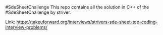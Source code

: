 #SdeSheetChallenge 
This repo contains all the solution in C++ of the #SdeSheetChallenge by striver.

Link:  https://takeuforward.org/interviews/strivers-sde-sheet-top-coding-interview-problems/
